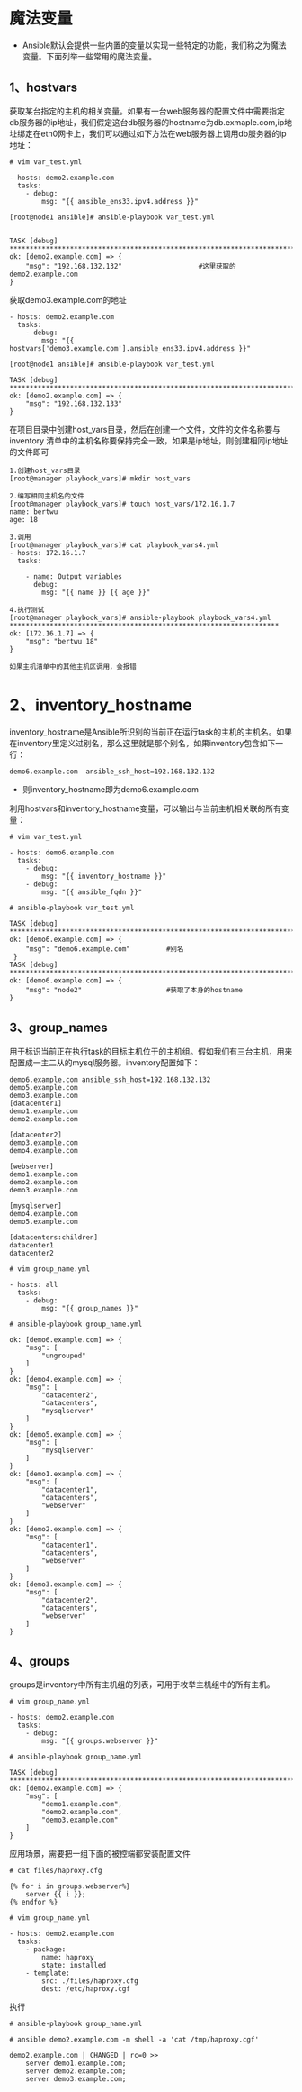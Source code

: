 # 魔法变量

- Ansible默认会提供一些内置的变量以实现一些特定的功能，我们称之为魔法变量。下面列举一些常用的魔法变量。

## 1、hostvars

获取某台指定的主机的相关变量。如果有一台web服务器的配置文件中需要指定db服务器的ip地址，我们假定这台db服务器的hostname为db.exmaple.com,ip地址绑定在eth0网卡上，我们可以通过如下方法在web服务器上调用db服务器的ip地址：
```
# vim var_test.yml

- hosts: demo2.example.com
  tasks:
    - debug:
        msg: "{{ ansible_ens33.ipv4.address }}"
```

```
[root@node1 ansible]# ansible-playbook var_test.yml


TASK [debug] **********************************************************************************************************************************
ok: [demo2.example.com] => {
    "msg": "192.168.132.132"                   #这里获取的demo2.example.com
}
```

获取demo3.example.com的地址
```
- hosts: demo2.example.com
  tasks:
    - debug:
        msg: "{{ hostvars['demo3.example.com'].ansible_ens33.ipv4.address }}"
```

```
[root@node1 ansible]# ansible-playbook var_test.yml

TASK [debug] **********************************************************************************************************************************
ok: [demo2.example.com] => {
    "msg": "192.168.132.133"
}
```

在项目目录中创建host_vars目录，然后在创建一个文件，文件的文件名称要与 inventory 清单中的主机名称要保持完全一致，如果是ip地址，则创建相同ip地址的文件即可
```
1.创建host_vars目录
[root@manager playbook_vars]# mkdir host_vars

2.编写相同主机名的文件
[root@manager playbook_vars]# touch host_vars/172.16.1.7
name: bertwu
age: 18

3.调用
[root@manager playbook_vars]# cat playbook_vars4.yml 
- hosts: 172.16.1.7
  tasks:
    
    - name: Output variables
      debug:
        msg: "{{ name }} {{ age }}"

4.执行测试
[root@manager playbook_vars]# ansible-playbook playbook_vars4.yml 
*******************************************************************
ok: [172.16.1.7] => {
    "msg": "bertwu 18"
}

如果主机清单中的其他主机区调用，会报错
```


# 2、inventory_hostname

inventory_hostname是Ansible所识别的当前正在运行task的主机的主机名。如果在inventory里定义过别名，那么这里就是那个别名，如果inventory包含如下一行：
```
demo6.example.com  ansible_ssh_host=192.168.132.132
```
- 则inventory_hostname即为demo6.example.com

利用hostvars和inventory_hostname变量，可以输出与当前主机相关联的所有变量：
```
# vim var_test.yml

- hosts: demo6.example.com
  tasks:
    - debug:
        msg: "{{ inventory_hostname }}"
    - debug:
        msg: "{{ ansible_fqdn }}"
```

```
# ansible-playbook var_test.yml

TASK [debug] **********************************************************************************************************************************
ok: [demo6.example.com] => {
    "msg": "demo6.example.com"         #别名
 }
TASK [debug] **********************************************************************************************************************************
ok: [demo6.example.com] => {
    "msg": "node2"                     #获取了本身的hostname
}
```

## 3、group_names

用于标识当前正在执行task的目标主机位于的主机组。假如我们有三台主机，用来配置成一主二从的mysql服务器。inventory配置如下：
```
demo6.example.com ansible_ssh_host=192.168.132.132
demo5.example.com
demo3.example.com
[datacenter1]
demo1.example.com
demo2.example.com

[datacenter2]
demo3.example.com
demo4.example.com

[webserver]
demo1.example.com
demo2.example.com
demo3.example.com

[mysqlserver]
demo4.example.com
demo5.example.com

[datacenters:children]
datacenter1
datacenter2
```

```
# vim group_name.yml

- hosts: all
  tasks:
    - debug:
        msg: "{{ group_names }}"
```

```
# ansible-playbook group_name.yml

ok: [demo6.example.com] => {
    "msg": [
        "ungrouped"
    ]
}
ok: [demo4.example.com] => {
    "msg": [
        "datacenter2", 
        "datacenters", 
        "mysqlserver"
    ]
}
ok: [demo5.example.com] => {
    "msg": [
        "mysqlserver"
    ]
}
ok: [demo1.example.com] => {
    "msg": [
        "datacenter1", 
        "datacenters", 
        "webserver"
    ]
}
ok: [demo2.example.com] => {
    "msg": [
        "datacenter1", 
        "datacenters", 
        "webserver"
    ]
}
ok: [demo3.example.com] => {
    "msg": [
        "datacenter2", 
        "datacenters", 
        "webserver"
    ]
}
```

## 4、groups

groups是inventory中所有主机组的列表，可用于枚举主机组中的所有主机。
```
# vim group_name.yml

- hosts: demo2.example.com
  tasks:
    - debug:
        msg: "{{ groups.webserver }}"
```                       

```
# ansible-playbook group_name.yml

TASK [debug] **********************************************************************************************************************************
ok: [demo2.example.com] => {
    "msg": [
        "demo1.example.com", 
        "demo2.example.com", 
        "demo3.example.com"
    ]
}
```

应用场景，需要把一组下面的被控端都安装配置文件
```
# cat files/haproxy.cfg

{% for i in groups.webserver%}
    server {{ i }};
{% endfor %}
```

```
# vim group_name.yml

- hosts: demo2.example.com
  tasks:
    - package:
        name: haproxy
        state: installed
    - template:
        src: ./files/haproxy.cfg
        dest: /etc/haproxy.cgf
```

执行
```
# ansible-playbook group_name.yml 

# ansible demo2.example.com -m shell -a 'cat /tmp/haproxy.cgf'

demo2.example.com | CHANGED | rc=0 >>
    server demo1.example.com;
    server demo2.example.com;
    server demo3.example.com;
```
